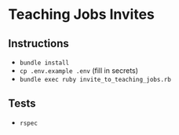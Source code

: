 # Teaching Jobs Invites

## Instructions
- `bundle install`
- `cp .env.example .env` (fill in secrets)
- `bundle exec ruby invite_to_teaching_jobs.rb`

## Tests
- `rspec`
